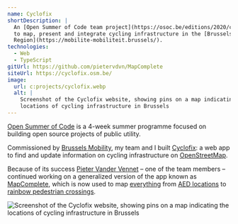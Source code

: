 ```yaml
---
name: Cyclofix
shortDescription: |
  An [Open Summer of Code team project](https://osoc.be/editions/2020/cyclofix) 
  to map, present and integrate cycling infrastructure in the [Brussels Capital 
  Region](https://mobilite-mobiliteit.brussels/).
technologies:
  - Web
  - TypeScript
gitUrl: https://github.com/pietervdvn/MapComplete
siteUrl: https://cyclofix.osm.be/
image:
  url: c:projects/cyclofix.webp
  alt: |
    Screenshot of the Cyclofix website, showing pins on a map indicating the
    locations of cycling infrastructure in Brussels
---
```


[Open Summer of Code](https://osoc.be/) is a 4-week summer programme focused on
building open source projects of public utility.

Commissioned by [Brussels Mobility](https://mobilite-mobiliteit.brussels), my
team and I built [Cyclofix](https://cyclofix.osm.be/map/): a web app to find and
update information on cycling infrastructure on
[OpenStreetMap](https://www.openstreetmap.org/about).

Because of its success [Pieter Vander Vennet](https://github.com/pietervdvn) –
one of the team members – continued working on a generalized version of the app
known as [MapComplete](https://pietervdvn.github.io/MapComplete/), which is now
used to map [everything](https://mapcomplete.osm.be/) from [AED
locations](https://mapcomplete.osm.be/aed.html) to [rainbow pedestrian
crossings](https://mapcomplete.osm.be/rainbow_crossings.html). 

![Screenshot of the Cyclofix website, showing pins on a map indicating the
    locations of cycling infrastructure in Brussels](c:projects/cyclofix.webp
    "The Cyclofix website showing cycling infrastructure in Brussels")